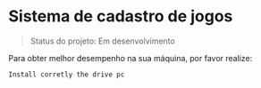<h1>Sistema de cadastro de jogos</h1>

> Status do projeto: Em desenvolvimento

Para obter melhor desempenho na sua máquina, por favor realize:

```
Install corretly the drive pc
```

